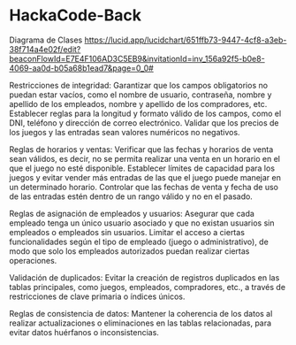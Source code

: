 # HackaCode-Back

Diagrama de Clases 
https://lucid.app/lucidchart/651ffb73-9447-4cf8-a3eb-38f714a4e02f/edit?beaconFlowId=E7E4F106AD3C5EB9&invitationId=inv_156a92f5-b0e8-4069-aa0d-b05a68b1ead7&page=0_0#


Restricciones de integridad:
Garantizar que los campos obligatorios no puedan estar vacíos, como el nombre de usuario, contraseña, nombre y apellido de los empleados, nombre y apellido de los compradores, etc.
Establecer reglas para la longitud y formato válido de los campos, como el DNI, teléfono y dirección de correo electrónico.
Validar que los precios de los juegos y las entradas sean valores numéricos no negativos.

Reglas de horarios y ventas:
Verificar que las fechas y horarios de venta sean válidos, es decir, no se permita realizar una venta en un horario en el que el juego no esté disponible.
Establecer límites de capacidad para los juegos y evitar vender más entradas de las que el juego puede manejar en un determinado horario.
Controlar que las fechas de venta y fecha de uso de las entradas estén dentro de un rango válido y no en el pasado.

Reglas de asignación de empleados y usuarios:
Asegurar que cada empleado tenga un único usuario asociado y que no existan usuarios sin empleados o empleados sin usuarios.
Limitar el acceso a ciertas funcionalidades según el tipo de empleado (juego o administrativo), de modo que solo los empleados autorizados puedan realizar ciertas operaciones.

Validación de duplicados:
Evitar la creación de registros duplicados en las tablas principales, como juegos, empleados, compradores, etc., a través de restricciones de clave primaria o índices únicos.

Reglas de consistencia de datos:
Mantener la coherencia de los datos al realizar actualizaciones o eliminaciones en las tablas relacionadas, para evitar datos huérfanos o inconsistencias.